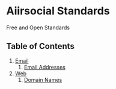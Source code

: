 # Aiirsocial Standards
Free and Open Standards

## Table of Contents

  1. [Email](../../tree/master/email)
      1. [Email Addresses](../../blob/master/email/email-addresses.md)
  1. [Web](../../tree/master/web)
      1. [Domain Names](../../tree/master/web/domain-names.md)
